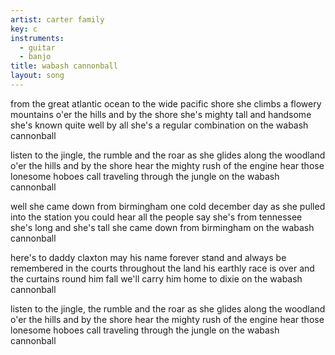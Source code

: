 ```yaml
---
artist: carter family
key: c
instruments:
  - guitar
  - banjo
title: wabash cannonball
layout: song
---
```

from the great atlantic ocean to the wide pacific shore
she climbs a flowery mountains o'er the hills and by the shore
she's mighty tall and handsome she's known quite well by all
she's a regular combination on the wabash cannonball

listen to the jingle, the rumble and the roar
as she glides along the woodland o'er the hills and by the shore
hear the mighty rush of the engine hear those lonesome hoboes call
traveling through the jungle on the wabash cannonball

well she came down from birmingham one cold december day
as she pulled into the station you could hear all the people say
she's from tennessee she's long and she's tall
she came down from birmingham on the wabash cannonball

here's to daddy claxton may his name forever stand
and always be remembered in the courts throughout the land
his earthly race is over and the curtains round him fall
we'll carry him home to dixie on the wabash cannonball

listen to the jingle, the rumble and the roar
as she glides along the woodland o'er the hills and by the shore
hear the mighty rush of the engine hear those lonesome hoboes call
traveling through the jungle on the wabash cannonball
